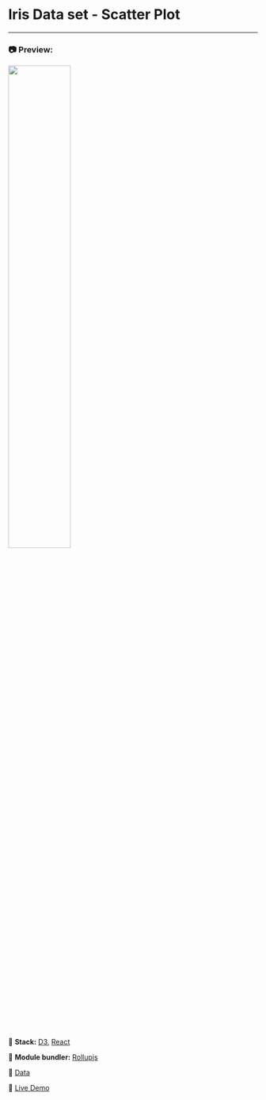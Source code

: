 # Iris Data set - Scatter Plot

---

### :camera: Preview:

<img src="https://projects-preview.s3.eu-west-3.amazonaws.com/Iris+Data+set+scatter+plot+mbdev.webp" width="50%"   />

:rocket: **Stack:** [D3](https://d3js.org/), [React](https://reactjs.org/)

:hammer: **Module bundler:** [Rollupjs](https://rollupjs.org/guide/en/)

:page_with_curl: [Data](https://gist.github.com/curran/a08a1080b88344b0c8a7)

:pushpin: [Live Demo](https://iris-mbdev.netlify.app/)
